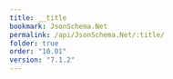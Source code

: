 ```yaml
---
title: __title
bookmark: JsonSchema.Net
permalink: /api/JsonSchema.Net/:title/
folder: true
order: "10.01"
version: "7.1.2"
---
```

